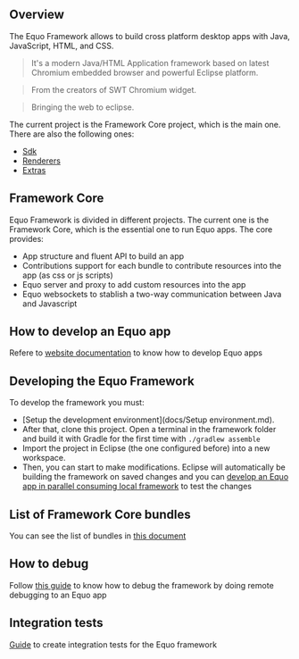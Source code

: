 ## Overview

The Equo Framework allows to build cross platform desktop apps with Java, JavaScript, HTML, and CSS.

> It's a modern Java/HTML Application framework based on latest Chromium 
embedded browser and powerful Eclipse platform. 

> From the creators of SWT Chromium widget.

> Bringing the web to eclipse.

The current project is the Framework Core project, which is the main one. There are also the following ones:
* [Sdk](https://gitlab.com/maketechnology/equo/framework-sdk)
* [Renderers](https://gitlab.com/maketechnology/equo/framework-renderers)
* [Extras](https://gitlab.com/maketechnology/equo/framework-extras)

## Framework Core

Equo Framework is divided in different projects. The current one is the Framework Core, which is the essential one to run Equo apps.
The core provides:
* App structure and fluent API to build an app
* Contributions support for each bundle to contribute resources into the app (as css or js scripts)
* Equo server and proxy to add custom resources into the app
* Equo websockets to stablish a two-way communication between Java and Javascript

## How to develop an Equo app

Refere to [website documentation](https://docs.equoplatform.com) to know how to develop Equo apps

## Developing the Equo Framework

To develop the framework you must:
* [Setup the development environment](docs/Setup environment.md).
* After that, clone this project. Open a terminal in the framework folder and build it with Gradle for the first time with `./gradlew assemble`
* Import the project in Eclipse (the one configured before) into a new workspace.
* Then, you can start to make modifications. Eclipse will automatically be building the framework on saved changes and you can [develop an Equo app in parallel consuming local framework](docs/develop-app-in-parallel.md) to test the changes

## List of Framework Core bundles

You can see the list of bundles in [this document](docs/bundles.md)

## How to debug

Follow [this guide](docs/debugging.md) to know how to debug the framework by doing remote debugging to an Equo app

## Integration tests

[Guide](docs/Integration-tests.md) to create integration tests for the Equo framework
